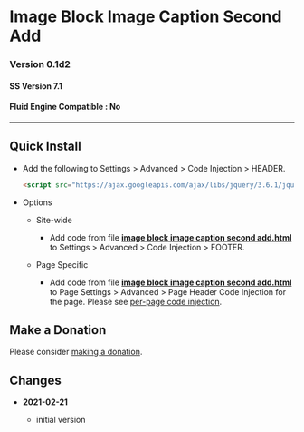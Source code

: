 # Image Block Image Caption Second Add

### Version 0.1d2

#### SS Version 7.1

#### Fluid Engine Compatible : No

---

## Quick Install

* Add the following to Settings > Advanced > Code Injection > HEADER.
  
  ```html
  <script src="https://ajax.googleapis.com/ajax/libs/jquery/3.6.1/jquery.min.js"></script>
  ```
  
* Options

  * Site-wide
  
    * Add code from file **[image block image caption second add.html][1]** to
      Settings > Advanced > Code Injection > FOOTER.
      
  * Page Specific
  
    * Add code from file **[image block image caption second add.html][1]** to
      Page Settings > Advanced > Page Header Code Injection for the page. Please
      see [per-page code injection][2].

## Make a Donation

Please consider [making a donation][3].

## Changes

<!-- * **2021-06-15**

  * change code to work on v7.1 and v7.0 (Brine)
  * use twcsl
  * bumped version to 0.1d2
  -->
* **2021-02-21**

  * initial version

[1]: image%20block%20image%20caption%20second%20add.html#L1
[2]: https://support.squarespace.com/hc/en-us/articles/205815908-Using-code-injection#toc-per-page-code-injection
[3]: https://github.com/tomsWebConsulting/twcsl#make-a-donation
